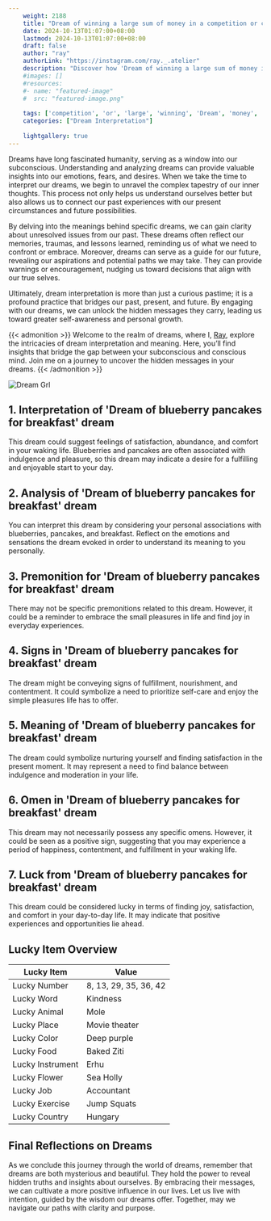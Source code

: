 ```yaml
---
    weight: 2188
    title: "Dream of winning a large sum of money in a competition or contest."  # Assuming 'title' column exists
    date: 2024-10-13T01:07:00+08:00
    lastmod: 2024-10-13T01:07:00+08:00
    draft: false
    author: "ray"
    authorLink: "https://instagram.com/ray._.atelier"
    description: "Discover how 'Dream of winning a large sum of money in a competition or contest.' can interpret your future and uncover its significant meanings in your life."
    #images: []
    #resources:
    #- name: "featured-image"
    #  src: "featured-image.png"
    
    tags: ['competition', 'or', 'large', 'winning', 'Dream', 'money', 'contest.', 'a', 'sum', 'in', 'of']
    categories: ["Dream Interpretation"]
    
    lightgallery: true
---
```

    
Dreams have long fascinated humanity, serving as a window into our subconscious. Understanding and analyzing dreams can provide valuable insights into our emotions, fears, and desires. When we take the time to interpret our dreams, we begin to unravel the complex tapestry of our inner thoughts. This process not only helps us understand ourselves better but also allows us to connect our past experiences with our present circumstances and future possibilities.

By delving into the meanings behind specific dreams, we can gain clarity about unresolved issues from our past. These dreams often reflect our memories, traumas, and lessons learned, reminding us of what we need to confront or embrace. Moreover, dreams can serve as a guide for our future, revealing our aspirations and potential paths we may take. They can provide warnings or encouragement, nudging us toward decisions that align with our true selves.

Ultimately, dream interpretation is more than just a curious pastime; it is a profound practice that bridges our past, present, and future. By engaging with our dreams, we can unlock the hidden messages they carry, leading us toward greater self-awareness and personal growth.

{{< admonition >}}
Welcome to the realm of dreams, where I, [Ray](https://instagram.com/ray._.atelier), explore the intricacies of dream interpretation and meaning. Here, you’ll find insights that bridge the gap between your subconscious and conscious mind. Join me on a journey to uncover the hidden messages in your dreams.
{{< /admonition >}}

![Dream Grl](https://cdn.pixabay.com/photo/2017/11/02/03/35/gothic-2910057_1280.jpg "Dream Grl")

## 1. Interpretation of 'Dream of blueberry pancakes for breakfast' dream
 This dream could suggest feelings of satisfaction, abundance, and comfort in your waking life. Blueberries and pancakes are often associated with indulgence and pleasure, so this dream may indicate a desire for a fulfilling and enjoyable start to your day.

## 2. Analysis of 'Dream of blueberry pancakes for breakfast' dream
 You can interpret this dream by considering your personal associations with blueberries, pancakes, and breakfast. Reflect on the emotions and sensations the dream evoked in order to understand its meaning to you personally.

## 3. Premonition for 'Dream of blueberry pancakes for breakfast' dream
 There may not be specific premonitions related to this dream. However, it could be a reminder to embrace the small pleasures in life and find joy in everyday experiences.

## 4. Signs in 'Dream of blueberry pancakes for breakfast' dream
 The dream might be conveying signs of fulfillment, nourishment, and contentment. It could symbolize a need to prioritize self-care and enjoy the simple pleasures life has to offer.

## 5. Meaning of 'Dream of blueberry pancakes for breakfast' dream
 The dream could symbolize nurturing yourself and finding satisfaction in the present moment. It may represent a need to find balance between indulgence and moderation in your life.

## 6. Omen in 'Dream of blueberry pancakes for breakfast' dream
 This dream may not necessarily possess any specific omens. However, it could be seen as a positive sign, suggesting that you may experience a period of happiness, contentment, and fulfillment in your waking life.

## 7. Luck from 'Dream of blueberry pancakes for breakfast' dream
 This dream could be considered lucky in terms of finding joy, satisfaction, and comfort in your day-to-day life. It may indicate that positive experiences and opportunities lie ahead.

## Lucky Item Overview
| Lucky Item          | Value              |
|---------------|--------------------|
| Lucky Number        | 8, 13, 29, 35, 36, 42  |
| Lucky Word          | Kindness |
| Lucky Animal        | Mole |
| Lucky Place         | Movie theater     |
| Lucky Color         | Deep purple     |
| Lucky Food          | Baked Ziti      |
| Lucky Instrument    | Erhu |
| Lucky Flower        | Sea Holly    |
| Lucky Job           | Accountant       |
| Lucky Exercise      | Jump Squats  |
| Lucky Country       | Hungary    |


##  Final Reflections on Dreams

As we conclude this journey through the world of dreams, remember that dreams are both mysterious and beautiful. They hold the power to reveal hidden truths and insights about ourselves. By embracing their messages, we can cultivate a more positive influence in our lives. Let us live with intention, guided by the wisdom our dreams offer. Together, may we navigate our paths with clarity and purpose.
